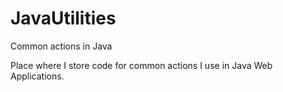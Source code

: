 # JavaUtilities
Common actions in Java

Place where I store code for common actions I use in Java Web Applications.
